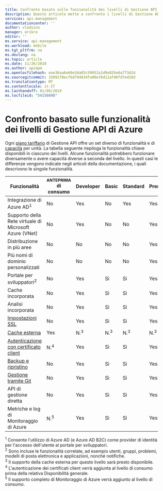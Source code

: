 ```yaml
---
title: Confronto basato sulle funzionalità dei livelli di Gestione API di Azure | Microsoft Docs
description: Questo articolo mette a confronto i livelli di Gestione API basati sulle funzionalità offerte.
services: api-management
documentationcenter: ''
author: vladvino
manager: erikre
editor: ''
ms.service: api-management
ms.workload: mobile
ms.tgt_pltfrm: na
ms.devlang: na
ms.topic: article
ms.date: 11/26/2018
ms.author: apimpm
ms.openlocfilehash: eae36aa6e60e3da03c59952a1d9e035e6a773d2d
ms.sourcegitcommit: 33091f0ecf6d79d434fa90e76d11af48fd7ed16d
ms.translationtype: MT
ms.contentlocale: it-IT
ms.lasthandoff: 01/09/2019
ms.locfileid: "54156698"
---
```

# <a name="feature-based-comparison-of-the-azure-api-management-tiers"></a>Confronto basato sulle funzionalità dei livelli di Gestione API di Azure

Ogni [piano tariffario](https://aka.ms/apimpricing) di Gestione API offre un set diverso di funzionalità e di[ capacità](api-management-capacity.md) per unità. La tabella seguente riepiloga le funzionalità chiave disponibili in ciascuno dei livelli. Alcune funzionalità potrebbero funzionare diversamente o avere capacità diverse a seconda del livello. In questi casi le differenze vengono indicate negli articoli della documentazione, i quali descrivono le singole funzionalità.

| Funzionalità                                                                                      | <sup>ANTEPRIMA</sup> di consumo | Developer      | Basic          | Standard       | Premium        |
| -------------------------------------------------------------------------------------------- | ----------------------------- | -------------- | -------------- | -------------- | -------------- |
| Integrazione di Azure AD<sup>1</sup>                                                             | No                             | Yes            | No              | Yes            | Yes            |
| Supporto della Rete virtuale di Microsoft Azure (VNet)                                                               | No                             | Yes            | No              | No              | Yes            |
| Distribuzione in più aree                                                                      | No                             | No              | No              | No              | Yes            |
| Più nomi di dominio personalizzati                                                                 | No                             | No              | No              | No              | Yes            |
| Portale per sviluppatori<sup>2</sup>                                                                 | No                             | Yes            | Sì            | Sì            | Yes            |
| Cache incorporata                                                                               | No                             | Yes            | Sì            | Sì            | Yes            |
| Analisi incorporata                                                                           | No                             | Yes            | Sì            | Sì            | Yes            |
| [Impostazioni SSL](api-management-howto-manage-protocols-ciphers.md)                             | No                             | Yes            | Sì            | Sì            | Yes            |
| [Cache esterna](https://aka.ms/apimbyoc)                                                    | Yes                           | N.<sup>3</sup> | N.<sup>3</sup> | N.<sup>3</sup> | N.<sup>3</sup> |
| [Autenticazione con certificato client](api-management-howto-mutual-certificates-for-clients.md) | N.<sup>4</sup>                | Yes            | Sì            | Sì            | Yes            |
| [Backup e ripristino](api-management-howto-disaster-recovery-backup-restore.md)               | No                             | Yes            | Sì            | Sì            | Yes            |
| [Gestione tramite Git](api-management-configuration-repository-git.md)                        | No                             | Yes            | Sì            | Sì            | Yes            |
| API di gestione diretta                                                                        | No                             | Yes            | Sì            | Sì            | Yes            |
| Metriche e log di Monitoraggio di Azure                                                               | N.<sup>5</sup>                | Yes            | Sì            | Sì            | Yes            |

<sup>1</sup> Consente l'utilizzo di Azure AD (e Azure AD B2C) come provider di identità per l'accesso dell'utente al portale per sviluppatori.<br/>
<sup>2</sup> Sono incluse le funzionalità correlate, ad esempio utenti, gruppi, problemi, modelli di posta elettronica e applicazioni, nonché notifiche.<br/>
<sup>3</sup> Il supporto della cache esterna per questo livello sarà presto disponibile.<br/>
<sup>4</sup> L'autenticazione dei certificati client verrà aggiunta al livello di consumo prima della relativa Disponibilità generale.<br/>
<sup>5</sup> Il supporto completo di Monitoraggio di Azure verrà aggiunto al livello di consumo.
